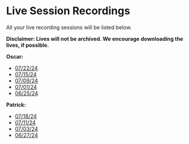 # Live Session Recordings

<p><span>All your live recording sessions will be listed below.&nbsp;</span></p>
<p><strong>Disclaimer: Lives will not be archived. We encourage downloading the lives, if possible.</strong></p>
<p><strong>Oscar:</strong></p>
<ul>
<li><a href="https://transcripts.gotomeeting.com/#/s/5695a3010d14e1312247573bce120aaaf9de16b05baed6309c5022b8752f305a">07/22/24</a></li>
<li><a href="https://transcripts.gotomeeting.com/#/s/bb3982997c85d74a935f20f62088c98cb4fc696cb8bbc0c664145a8a82e7e328">07/15/24</a></li>
<li><a href="https://transcripts.gotomeeting.com/#/s/56c38dfe990cf7a02e6a896ddf8d551f24688cca0dfc78e3e1dd2a853b0c0375">07/09/24</a></li>
<li><a href="https://transcripts.gotomeeting.com/#/s/7e02d8777bc00276b0b8e04d10f1a210a434fd4db41d0ed4d234ca966f68db4b">07/01/24</a></li>
<li><a href="https://transcripts.gotomeeting.com/#/s/91d2611ab95f1e2cf130dbd56da81eb70b5e3113bc1642d2ade79e8cac5547da">06/25/24</a></li>
</ul>
<p><strong>Patrick</strong><strong>:</strong></p>
<ul>
<li><a href="https://transcripts.gotomeeting.com/#/s/f1a3957c6f4798152b8620d1daa4566aa57e5993003075c96d7aa56a6c1f6257">07/18/24</a></li>
<li><a href="https://transcripts.gotomeeting.com/#/s/39d184540fac19fe60cb41c4a212b69c1e9e1dc9b23e975edf6c29faae97a726">07/11/24</a></li>
<li><a href="https://transcripts.gotomeeting.com/#/s/63eb43af036d7a207e3d6f9243e1140f8f9b5624d672cb99d12a71f88cfa7b6c">07/03/24</a></li>
<li><a href="https://transcripts.gotomeeting.com/#/s/657d3e8fd697125cf920633fe940cb264610fcfcc25a88d2cd0d3707df706ccd">06/27/24</a></li>
</ul>